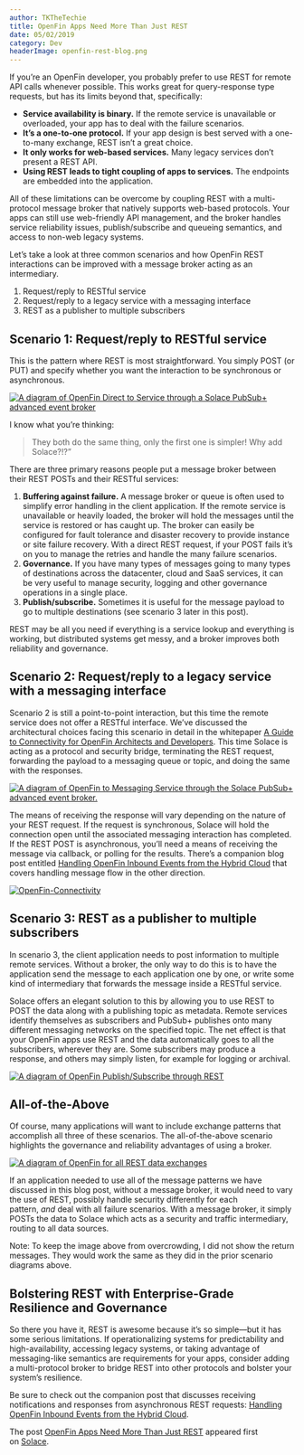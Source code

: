 ```yaml
---
author: TKTheTechie
title: OpenFin Apps Need More Than Just REST
date: 05/02/2019
category: Dev
headerImage: openfin-rest-blog.png
---
```



If you’re an OpenFin developer, you probably prefer to use REST for remote API calls whenever possible. This works great for query-response type requests, but has its limits beyond that, specifically:

*   **Service availability is binary.** If the remote service is unavailable or overloaded, your app has to deal with the failure scenarios.
*   **It’s a one-to-one protocol.** If your app design is best served with a one-to-many exchange, REST isn’t a great choice.
*   **It only works for web-based services.** Many legacy services don’t present a REST API.
*   **Using REST leads to tight coupling of apps to services.** The endpoints are embedded into the application.

All of these limitations can be overcome by coupling REST with a multi-protocol message broker that natively supports web-based protocols. Your apps can still use web-friendly API management, and the broker handles service reliability issues, publish/subscribe and queueing semantics, and access to non-web legacy systems.

Let’s take a look at three common scenarios and how OpenFin REST interactions can be improved with a message broker acting as an intermediary.

1.  Request/reply to RESTful service
2.  Request/reply to a legacy service with a messaging interface
3.  REST as a publisher to multiple subscribers

## Scenario 1: Request/reply to RESTful service

This is the pattern where REST is most straightforward. You simply POST (or PUT) and specify whether you want the interaction to be synchronous or asynchronous.

[![A diagram of OpenFin Direct to Service through a Solace PubSub+ advanced event broker](../images/blog/openfin-blogpost-3-image-1.png)](../images/blog/openfin-blogpost-3-image-1.png)

I know what you’re thinking:

> They both do the same thing, only the first one is simpler! Why add Solace?!?”

There are three primary reasons people put a message broker between their REST POSTs and their RESTful services:

1.  **Buffering against failure.** A message broker or queue is often used to simplify error handling in the client application. If the remote service is unavailable or heavily loaded, the broker will hold the messages until the service is restored or has caught up. The broker can easily be configured for fault tolerance and disaster recovery to provide instance or site failure recovery. With a direct REST request, if your POST fails it’s on you to manage the retries and handle the many failure scenarios.
2.  **Governance.** If you have many types of messages going to many types of destinations across the datacenter, cloud and SaaS services, it can be very useful to manage security, logging and other governance operations in a single place.
3.  **Publish/subscribe.** Sometimes it is useful for the message payload to go to multiple destinations (see scenario 3 later in this post).

REST may be all you need if everything is a service lookup and everything is working, but distributed systems get messy, and a broker improves both reliability and governance.

## Scenario 2: Request/reply to a legacy service with a messaging interface

Scenario 2 is still a point-to-point interaction, but this time the remote service does not offer a RESTful interface. We’ve discussed the architectural choices facing this scenario in detail in the whitepaper [A Guide to Connectivity for OpenFin Architects and Developers](https://try.solace.com/wp-download-openfin-guide-to-connectivity/). This time Solace is acting as a protocol and security bridge, terminating the REST request, forwarding the payload to a messaging queue or topic, and doing the same with the responses.

[![A diagram of OpenFin to Messaging Service through the Solace PubSub+ advanced event broker.](../images/blog/openfin-blogpost-3-image-2-1024x194.png)](../images/blog/openfin-blogpost-3-image-2-1024x194.png)

The means of receiving the response will vary depending on the nature of your REST request. If the request is synchronous, Solace will hold the connection open until the associated messaging interaction has completed. If the REST POST is asynchronous, you’ll need a means of receiving the message via callback, or polling for the results. There’s a companion blog post entitled [Handling OpenFin Inbound Events from the Hybrid Cloud](https://dev.to/blog/openfin-inbound-events-hybrid-cloud/) that covers handling message flow in the other direction.

[![OpenFin-Connectivity](../images/blog/OpenFin-Micro-campaign-Email-Header-Images-300x150.png)](https://try.solace.com/wp-download-openfin-guide-to-connectivity/)

## Scenario 3: REST as a publisher to multiple subscribers

In scenario 3, the client application needs to post information to multiple remote services. Without a broker, the only way to do this is to have the application send the message to each application one by one, or write some kind of intermediary that forwards the message inside a RESTful service.

Solace offers an elegant solution to this by allowing you to use REST to POST the data along with a publishing topic as metadata. Remote services identify themselves as subscribers and PubSub+ publishes onto many different messaging networks on the specified topic. The net effect is that your OpenFin apps use REST and the data automatically goes to all the subscribers, wherever they are. Some subscribers may produce a response, and others may simply listen, for example for logging or archival.

[![A diagram of OpenFin Publish/Subscribe through REST](../images/blog/openfin-blogpost-3-image-3-1024x467.png)](../images/blog/openfin-blogpost-3-image-3-1024x467.png)

## All-of-the-Above

Of course, many applications will want to include exchange patterns that accomplish all three of these scenarios. The all-of-the-above scenario highlights the governance and reliability advantages of using a broker.

[![A diagram of OpenFin for all REST data exchanges](../images/blog/openfin-blogpost-3-image-4.png)](../images/blog/openfin-blogpost-3-image-4.png)

If an application needed to use all of the message patterns we have discussed in this blog post, without a message broker, it would need to vary the use of REST, possibly handle security differently for each pattern, _and_ deal with all failure scenarios. With a message broker, it simply POSTs the data to Solace which acts as a security and traffic intermediary, routing to all data sources.

Note: To keep the image above from overcrowding, I did not show the return messages. They would work the same as they did in the prior scenario diagrams above.

## Bolstering REST with Enterprise-Grade Resilience and Governance

So there you have it, REST is awesome because it’s so simple—but it has some serious limitations. If operationalizing systems for predictability and high-availability, accessing legacy systems, or taking advantage of messaging-like semantics are requirements for your apps, consider adding a multi-protocol broker to bridge REST into other protocols and bolster your system’s resilience.

Be sure to check out the companion post that discusses receiving notifications and responses from asynchronous REST requests: [Handling OpenFin Inbound Events from the Hybrid Cloud](https://dev.to/blog/openfin-inbound-events-hybrid-cloud/).

The post [OpenFin Apps Need More Than Just REST](https://solace.com/blog/openfin-apps-rest/) appeared first on [Solace](https://solace.com/).
